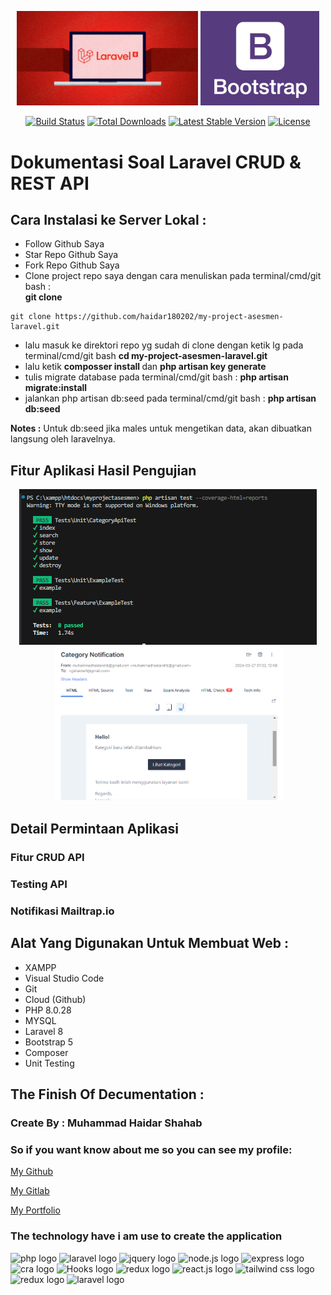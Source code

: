 <p align="center"><a href="https://laravel.com" target="_blank"><img src="./assetsdocumentasi/laravel-image.png" width="290"></a>
<a href="https://getbootstrap.com" target="_blank"><img src="./assetsdocumentasi/bootsrap-image.png" width="190"></a>
</p>

<p align="center">
<a href="https://travis-ci.org/laravel/framework"><img src="https://travis-ci.org/laravel/framework.svg" alt="Build Status"></a>
<a href="https://packagist.org/packages/laravel/framework"><img src="https://img.shields.io/packagist/dt/laravel/framework" alt="Total Downloads"></a>
<a href="https://packagist.org/packages/laravel/framework"><img src="https://img.shields.io/packagist/v/laravel/framework" alt="Latest Stable Version"></a>
<a href="https://packagist.org/packages/laravel/framework"><img src="https://img.shields.io/packagist/l/laravel/framework" alt="License"></a>
</p>

# Dokumentasi Soal Laravel CRUD & REST API

## Cara Instalasi ke Server Lokal :

-   Follow Github Saya
-   Star Repo Github Saya
-   Fork Repo Github Saya
-   Clone project repo saya dengan cara menuliskan pada terminal/cmd/git bash :<br> <b>git clone</b>
``````
git clone https://github.com/haidar180202/my-project-asesmen-laravel.git
`````` 
-   lalu masuk ke direktori repo yg sudah di clone dengan ketik lg pada terminal/cmd/git bash <b>cd my-project-asesmen-laravel.git</b>
-   lalu ketik <b>composser install </b> dan <b>php artisan key generate</b>
-   tulis migrate database pada terminal/cmd/git bash : <b>php artisan migrate:install</b>
-   jalankan php artisan db:seed pada terminal/cmd/git bash : <b>php artisan db:seed</b>

<b>Notes :</b> Untuk db:seed jika males untuk mengetikan data, akan dibuatkan langsung oleh laravelnya.

## Fitur Aplikasi Hasil Pengujian

  <center>
  <img src="./assetsdocumentasi/hasil-testing-api.png" alt="Hasil Testing API" > 
  <a href="./assetsdocumentasi/myprojectsimulation.mp4"><img src="./assetsdocumentasi/notification.png" alt="Hasil Testing API" width="365"></a>
  
  </center> 



## Detail Permintaan Aplikasi 
### Fitur CRUD API
### Testing API
### Notifikasi Mailtrap.io

## Alat Yang Digunakan Untuk Membuat Web :

-   XAMPP
-   Visual Studio Code
-   Git
-   Cloud (Github)
-   PHP 8.0.28
-   MYSQL 
-   Laravel 8
-   Bootstrap 5
-   Composer
-   Unit Testing


## The Finish Of Decumentation :

### Create By : Muhammad Haidar Shahab

### So if you want know about me so you can see my profile:

[My Github](https://github.com/haidar180202)

[My Gitlab](https://gitlab.com/haidar1802/myapp)

[My Portfolio](https://profile-muhammad-haidar-shahab.netlify.app/)


### The technology have i am use to create the application

<img src="https://img.shields.io/badge/-Php-05122A?style=flat&logo=php" width="60" height="auto" alt="php logo"> <img src="https://img.shields.io/badge/-Laravel-05122A?style=flat&logo=laravel" width="90" height="auto" alt="laravel logo"> <img src="https://img.shields.io/badge/-Jquery-05122A?style=flat&logo=jquery" width="80" height="auto" alt="jquery logo"> <img src="https://img.shields.io/badge/-Node Js-05122A?style=flat&logo=node.js" width="90" height="auto" alt="node.js logo"> <img src="https://img.shields.io/badge/-Express Js-05122A?style=flat&logo=express" width="98" height="auto" alt="express logo">
<img src="https://img.shields.io/badge/-CRA-05122A?style=flat&logo=create-react-app" width="60" height="25" alt="cra logo">  <img src="https://img.shields.io/badge/-React Hooks-05122A?style=flat&logo=react hooks" width="80" height="25" alt="Hooks logo">  <img src="https://img.shields.io/badge/-CSS-05122A?style=flat&logo=css3" width="60" height="25" alt="redux logo">  <img src="https://img.shields.io/badge/-React Js-05122A?style=flat&logo=react" width="100" height="auto" alt="react.js logo">  <img src="https://img.shields.io/badge/-Tailwind Css-05122A?style=flat&logo=tailwind css" width="130" height="auto" alt="tailwind css logo">  <img src="https://img.shields.io/badge/-Redux-05122A?style=flat&logo=redux" width="80" height="auto" alt="redux logo">  <img src="https://img.shields.io/badge/-Pnpm-05122A?style=flat&logo=pnpm" width="75" height="auto" alt="laravel logo">